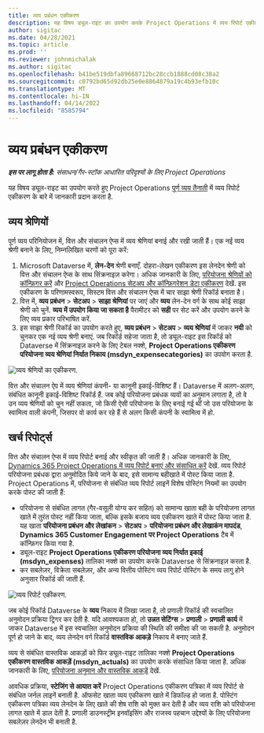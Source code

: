 ```yaml
---
title: व्यय प्रबंधन एकीकरण
description: यह विषय ड्यूल-राइट का उपयोग करके Project Operations में व्यय रिपोर्ट एकीकरण के बारे में जानकारी प्रदान करता है.
author: sigitac
ms.date: 04/28/2021
ms.topic: article
ms.prod: ''
ms.reviewer: johnmichalak
ms.author: sigitac
ms.openlocfilehash: b41be519dbfa89668712bc28ccb1888cd08c38a2
ms.sourcegitcommit: c0792bd65d92db25e0e8864879a19c4b93efb10c
ms.translationtype: MT
ms.contentlocale: hi-IN
ms.lasthandoff: 04/14/2022
ms.locfileid: "8585794"
---
```

# <a name="expense-management-integration"></a>व्यय प्रबंधन एकीकरण

_**इस पर लागू होता है:** संसाधन/गैर-स्टॉक आधारित परिदृश्यों के लिए Project Operations_

यह विषय ड्यूल-राइट का उपयोग करते हुए Project Operations [पूर्ण व्यय तैनाती](../expense/expense-overview.md) में व्यय रिपोर्ट एकीकरण के बारे में जानकारी प्रदान करता है.

## <a name="expense-categories"></a>व्यय श्रेणियों

पूर्ण व्यय परिनियोजन में, वित्त और संचालन ऐप्स में व्यय श्रेणियां बनाई और रखी जाती हैं। एक नई व्यय श्रेणी बनाने के लिए, निम्नलिखित चरणों को पूरा करें:

1. Microsoft Dataverse में, **लेन-देन** श्रेणी बनाएँ. दोहरा-लेखन एकीकरण इस लेनदेन श्रेणी को वित्त और संचालन ऐप्स के साथ सिंक्रनाइज़ करेगा। अधिक जानकारी के लिए, [परियोजना श्रेणियों को कॉन्फ़िगर करें](/dynamics365/project-operations/project-accounting/configure-project-categories) और [Project Operations सेटअप और कॉन्फ़िगरेशन डेटा एकीकरण](resource-dual-write-setup-integration.md) देखें. इस एकीकरण के परिणामस्वरूप, सिस्टम वित्त और संचालन ऐप्स में चार साझा श्रेणी रिकॉर्ड बनाता है।
2. वित्त में, **व्यय प्रबंधन** > **सेटअप** > **साझा श्रेणियां** पर जाएं और **व्यय** लेन-देन वर्ग के साथ कोई साझा श्रेणी को चुनें. **व्यय में उपयोग किया जा सकता है** पैरामीटर को **सही** पर सेट करें और उपयोग करने के लिए व्यय प्रकार परिभाषित करें.
3. इस साझा श्रेणी रिकॉर्ड का उपयोग करते हुए, **व्यय प्रबंधन** > **सेटअप** > **व्यय श्रेणियां** में जाकर **नयी** को चुनकर एक नई व्यय श्रेणी बनाएं. जब रिकॉर्ड सहेजा जाता है, तो ड्यूल-राइट इस रिकॉर्ड को Dataverse में सिंक्रनाइज़ करने के लिए टेबल नक्शे, **Project Operations एकीकरण परियोजना व्यय श्रेणियां निर्यात निकाय (msdyn\_expensecategories)** का उपयोग करता है.

  ![व्यय श्रेणियों का एकीकरण.](./media/DW6ExpenseCategories.png)

वित्त और संचालन ऐप में व्यय श्रेणियां कंपनी- या कानूनी इकाई-विशिष्ट हैं। Dataverse में अलग-अलग, संबंधित कानूनी इकाई-विशिष्ट रिकॉर्ड हैं. जब कोई परियोजना प्रबंधक व्ययों का अनुमान लगाता है, तो वे उन व्यय श्रेणियों को चुन नहीं सकता, जो किसी ऐसी परियोजना के लिए बनाई गई थीं जो उस परियोजना के स्वामित्व वाली कंपनी, जिसपर वो कार्य कर रहे हैं से अलग किसी कंपनी के स्वामित्व में हो. 

## <a name="expense-reports"></a>खर्च रिपोर्ट्स

वित्त और संचालन ऐप्स में व्यय रिपोर्ट बनाई और स्वीकृत की जाती हैं। अधिक जानकारी के लिए, [Dynamics 365 Project Operations में व्यय रिपोर्ट बनाएं और संसाधित करें](/learn/modules/create-process-expense-reports/) देखें. व्यय रिपोर्ट परियोजना प्रबंधक द्वारा अनुमोदित किये जाने के बाद, इसे सामान्य बहीखाते में पोस्ट किया जाता है. Project Operations में, परियोजना से संबंधित व्यय रिपोर्ट लाइनें विशेष पोस्टिंग नियमों का उपयोग करके पोस्ट की जाती हैं:

  - परियोजना से संबंधित लागत (गैर-वसूली योग्य कर सहित) को सामान्य खाता बही के परियोजना लागत खाते में तुरंत पोस्ट नहीं किया जाता, बल्कि इसके बजाय व्यय एकीकरण खाते में पोस्ट किया जाता है. यह खाता **परियोजना प्रबंधन और लेखांकन** > **सेटअप** > **परियोजना प्रबंधन और लेखाकंन मापदंड**, **Dynamics 365 Customer Engagement पर Project Operations** टैब में कॉन्फ़िगर किया गया है.
  - ड्यूल-राइट **Project Operations एकीकरण परियोजना व्यय निर्यात इकाई (msdyn\_expenses)** तालिका नक्शे का उपयोग करके Dataverse से सिंक्रनाइज़ करता है.
  - कर सबलेज़र, विक्रेता सबलेज़र, और अन्य वित्तीय पोस्टिंग व्यय रिपोर्ट पोस्टिंग के समय लागु होने अनुसार रिकॉर्ड की जाती हैं.

  ![व्यय रिपोर्ट एकीकरण.](./media/DW6ExpenseReports.png)

जब कोई रिकॉर्ड Dataverse के **व्यय** निकाय में लिखा जाता है, तो प्रणाली रिकॉर्ड की स्वचालित अनुमोदन प्रक्रिया ट्रिगर कर देती है. यदि आवश्यकता हो, तो **उन्नत सेटिंग्स** > **प्रणाली** > **प्रणाली कार्य** में जाकर Dataverse में इस स्वचालित अनुमोदन प्रक्रिया की स्थिति की समीक्षा की जा सकती है. अनुमोदन पूर्ण हो जाने के बाद, व्यय लेनदेन वर्ग रिकॉर्ड **वास्तविक आकड़े** निकाय में बनाए जाते हैं.

व्यय से संबंधित वास्तविक आकड़ों को फिर ड्यूल-राइट तालिका नक्शे **Project Operations एकीकरण वास्तविक आकड़ें (msdyn\_actuals)** का उपयोग करके संसाधित किया जाता है. अधिक जानकारी के लिए, [परियोजना अनुमान और वास्तविक आकड़ें](resource-dual-write-estimates-actuals.md) देखें.

आवधिक प्रक्रिया, **स्टेजिंग से आयात करें** Project Operations एकीकरण पत्रिका में व्यय रिपोर्ट से संबंधित जर्नल लाइनें बनाती है. ऑफसेट खाता व्यय एकीकरण खाते में डिफॉल्ड हो जाता है. पोस्टिंग एकीकरण पत्रिका व्यय लेनदेन के लिए खाते की शेष राशि को मुक्त कर देती है और व्यय राशि को परियोजना लागत खाते में डाल देती है. प्रणाली डाउनस्ट्रीम इनवॉइसिंग और राजस्व पहचान उद्देश्यों के लिए परियोजना सबलेज़र लेनदेन भी बनाती है.
